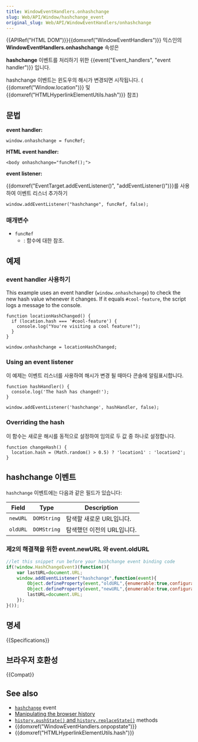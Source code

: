 ```yaml
---
title: WindowEventHandlers.onhashchange
slug: Web/API/Window/hashchange_event
original_slug: Web/API/WindowEventHandlers/onhashchange
---
```

{{APIRef("HTML DOM")}}{{domxref("WindowEventHandlers")}} 믹스인의 **WindowEventHandlers.onhashchange** 속성은

**hashchange** 이벤트를 처리하기 위한 {{event("Event_handlers", "event handler")}} 입니다.

hashchange 이벤트는 윈도우의 해시가 변경되면 시작됩니다. ( {{domxref("Window.location")}} 및 {{domxref("HTMLHyperlinkElementUtils.hash")}} 참조)

## 문법

**event handler:**

    window.onhashchange = funcRef;

**HTML event handler:**

    <body onhashchange="funcRef();">

**event listener:**

{{domxref("EventTarget.addEventListener()", "addEventListener()")}}를 사용하여 이벤트 리스너 추가하기

    window.addEventListener("hashchange", funcRef, false);

### 매개변수

- `funcRef`
  - : 함수에 대한 참조.

## 예제

### event handler 사용하기

This example uses an event handler (`window.onhashchange`) to check the new hash value whenever it changes. If it equals `#cool-feature`, the script logs a message to the console.

    function locationHashChanged() {
      if (location.hash === '#cool-feature') {
        console.log("You're visiting a cool feature!");
      }
    }

    window.onhashchange = locationHashChanged;

### Using an event listener

이 예제는 이벤트 리스너를 사용하여 해시가 변경 될 때마다 콘솔에 알림표시합니다.

    function hashHandler() {
      console.log('The hash has changed!');
    }

    window.addEventListener('hashchange', hashHandler, false);

### Overriding the hash

이 함수는 새로운 해시를 동적으로 설정하여 임의로 두 값 중 하나로 설정합니다.

    function changeHash() {
      location.hash = (Math.random() > 0.5) ? 'location1' : 'location2';
    }

## hashchange 이벤트

`hashchange` 이벤트에는 다음과 같은 필드가 있습니다:

| Field    | Type        | Description             |
| -------- | ----------- | ----------------------- |
| `newURL` | `DOMString` | 탐색할 새로운 URL입니다.   |
| `oldURL` | `DOMString` | 탐색했던 이전의 URL입니다. |

### 제2의 해결책을 위한 event.newURL 와 event.oldURL

```js
//let this snippet run before your hashchange event binding code
if(!window.HashChangeEvent)(function(){
	var lastURL=document.URL;
	window.addEventListener("hashchange",function(event){
		Object.defineProperty(event,"oldURL",{enumerable:true,configurable:true,value:lastURL});
		Object.defineProperty(event,"newURL",{enumerable:true,configurable:true,value:document.URL});
		lastURL=document.URL;
	});
}());
```

## 명세

{{Specifications}}

## 브라우저 호환성

{{Compat}}

## See also

- [`hashchange`](https://developer.mozilla.org/en-US/docs/Web/API/Window/hashchange_event) event
- [Manipulating the browser history](/ko/docs/DOM/Manipulating_the_browser_history "DOM/Manipulating the browser history")
- [`history.pushState()` and `history.replaceState()`](/ko/docs/DOM/window.history "DOM/window.history") methods
- {{domxref("WindowEventHandlers.onpopstate")}}
- {{domxref("HTMLHyperlinkElementUtils.hash")}}
